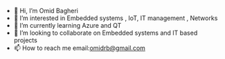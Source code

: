 - 👋 Hi, I’m Omid Bagheri
- 👀 I’m interested in Embedded systems , IoT, IT management , Networks
- 🌱 I’m currently learning Azure and QT
- 💞️ I’m looking to collaborate on Embedded systems and IT based projects
- 📫 How to reach me email:omidrb@gmail.com

<!---
omidrb/omidrb is a ✨ special ✨ repository because its `README.md` (this file) appears on your GitHub profile.
You can click the Preview link to take a look at your changes.
--->
